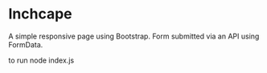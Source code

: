 # Inchcape

A simple responsive page using Bootstrap.
Form submitted via an API using FormData.

to run
node index.js
